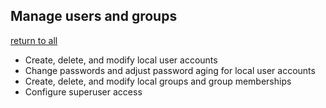 ## Manage users and groups
[return to all](../Readme.md)
* Create, delete, and modify local user accounts
* Change passwords and adjust password aging for local user accounts
* Create, delete, and modify local groups and group memberships
* Configure superuser access